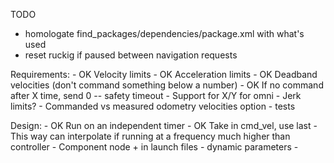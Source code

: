 

TODO

- homologate find_packages/dependencies/package.xml with what's used
- reset ruckig if paused between navigation requests


Requirements:
	- OK Velocity limits
	- OK Acceleration limits
	- OK Deadband velocities (don't command something below a number)
	- OK If no command after X time, send 0 -- safety timeout
	- Support for X/Y for omni
	- Jerk limits?
	- Commanded vs measured odometry velocities option
	- tests


Design:
	- OK Run on an independent timer
	- OK Take in cmd_vel, use last
	- This way can interpolate if running at a frequency much higher than controller
	- Component node + in launch files
	- dynamic parameters
	- 